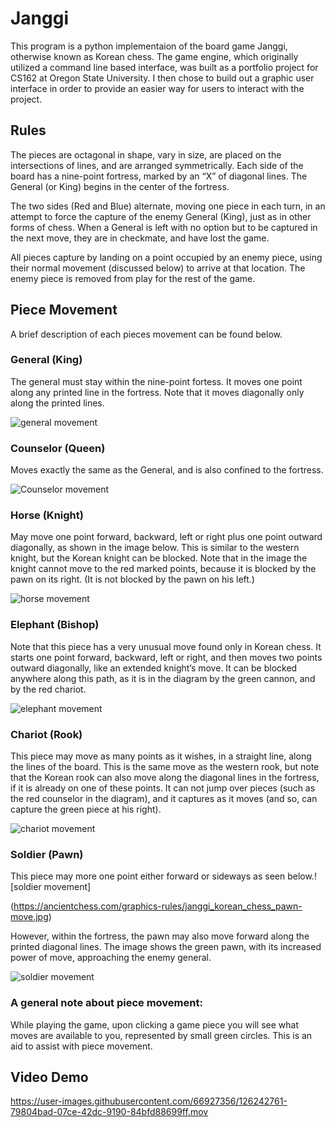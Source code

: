 # Janggi

This program is a python implementaion of the board game Janggi, otherwise known as Korean chess. The game engine, which originally utilized a command line based interface, was built as a portfolio project for CS162 at Oregon State University. I then chose to build out a graphic user interface in order to provide an easier way for users to interact with the project. 

## Rules
The pieces are octagonal in shape, vary in size, are placed on the intersections of lines, and are arranged symmetrically. Each side of the board has a nine-point fortress, marked by an “X” of diagonal lines. The General (or King) begins in the center of the fortress. 

The two sides (Red and Blue) alternate, moving one piece in each turn, in an attempt to force the capture of the enemy General (King), just as in other forms of chess. When a General is left with no option but to be captured in the next move, they are in checkmate, and have lost the game.

All pieces capture by landing on a point occupied by an enemy piece, using their normal movement (discussed below) to arrive at that location. The enemy piece is removed from play for the rest of the game.

## Piece Movement
A brief description of each pieces movement can be found below.

### General (King)
The general must stay within the nine-point fortess. It moves one point along any printed line in the fortress. Note that it moves diagonally only along the printed lines.

![general movement](https://ancientchess.com/graphics-rules/janggi_korean_chess_king_general-move.jpg)

### Counselor (Queen)
Moves exactly the same as the General, and is also confined to the fortress.

![Counselor movement](https://ancientchess.com/graphics-rules/janggi_korean_chess_queen_guard-move.jpg)

### Horse (Knight)
May move one point forward, backward, left or right plus one point outward diagonally, as shown in the image below. This is similar to the western knight, but the Korean knight can be blocked. Note that in the image the knight cannot move to the red marked points, because it is blocked by the pawn on its right. (It is not blocked by the pawn on his left.)

![horse movement](https://ancientchess.com/graphics-rules/janggi_korean_chess_knight_horse-move.jpg)

### Elephant (Bishop)
Note that this piece has a very unusual move found only in Korean chess. It starts one point forward, backward, left or right, and then moves two points outward diagonally, like an extended knight’s move. It can be blocked anywhere along this path, as it is in the diagram by the green cannon, and by the red chariot.

![elephant movement](https://ancientchess.com/graphics-rules/janggi_korean_chess_bishop_elephant-move.jpg)

### Chariot (Rook)
This piece may move as many points as it wishes, in a straight line, along the lines of the board. This is the same move as the western rook, but note that the Korean rook can also move along the diagonal lines in the fortress, if it is already on one of these points. It can not jump over pieces (such as the red counselor in the diagram), and it captures as it moves (and so, can capture the green piece at his right).

![chariot movement](https://ancientchess.com/graphics-rules/janggi_korean_chess_chariot_rook-move.jpg)

### Soldier (Pawn)
This piece may more one point either forward or sideways as seen below.![soldier movement]

(https://ancientchess.com/graphics-rules/janggi_korean_chess_pawn-move.jpg)

However, within the fortress, the pawn may also move forward along the printed diagonal lines. The image shows the green pawn, with its increased power of move, approaching the enemy general.


![soldier movement](https://ancientchess.com/graphics-rules/janggi_korean_chess_pawn2-move.jpg)

### A general note about piece movement:
While playing the game, upon clicking a game piece you will see what moves are available to you, represented by small green circles. This is an aid to assist with piece movement. 

## Video Demo


https://user-images.githubusercontent.com/66927356/126242761-79804bad-07ce-42dc-9190-84bfd88699ff.mov


